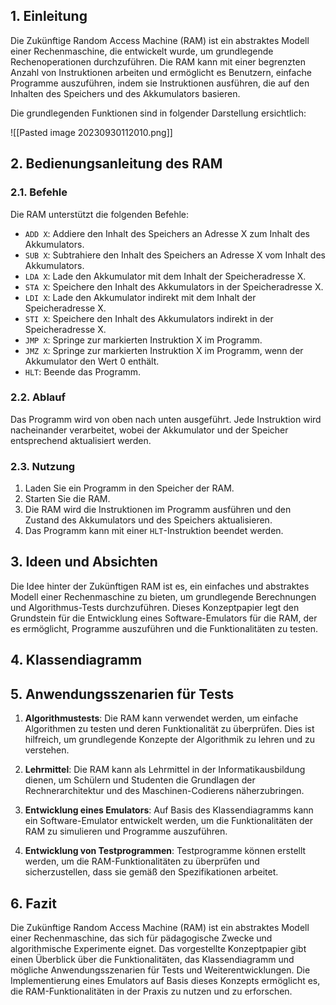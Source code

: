 ## 1. Einleitung

Die Zukünftige Random Access Machine (RAM) ist ein abstraktes Modell einer Rechenmaschine, die entwickelt wurde, um grundlegende Rechenoperationen durchzuführen. Die RAM kann mit einer begrenzten Anzahl von Instruktionen arbeiten und ermöglicht es Benutzern, einfache Programme auszuführen, indem sie Instruktionen ausführen, die auf den Inhalten des Speichers und des Akkumulators basieren.

Die grundlegenden Funktionen sind in folgender Darstellung ersichtlich:

![[Pasted image 20230930112010.png]]

## 2. Bedienungsanleitung des RAM

### 2.1. Befehle

Die RAM unterstützt die folgenden Befehle:

- `ADD X`: Addiere den Inhalt des Speichers an Adresse X zum Inhalt des Akkumulators.
- `SUB X`: Subtrahiere den Inhalt des Speichers an Adresse X vom Inhalt des Akkumulators.
- `LDA X`: Lade den Akkumulator mit dem Inhalt der Speicheradresse X.
- `STA X`: Speichere den Inhalt des Akkumulators in der Speicheradresse X.
- `LDI X`: Lade den Akkumulator indirekt mit dem Inhalt der Speicheradresse X.
- `STI X`: Speichere den Inhalt des Akkumulators indirekt in der Speicheradresse X.
- `JMP X`: Springe zur markierten Instruktion X im Programm.
- `JMZ X`: Springe zur markierten Instruktion X im Programm, wenn der Akkumulator den Wert 0 enthält.
- `HLT`: Beende das Programm.

### 2.2. Ablauf

Das Programm wird von oben nach unten ausgeführt. Jede Instruktion wird nacheinander verarbeitet, wobei der Akkumulator und der Speicher entsprechend aktualisiert werden.

### 2.3. Nutzung

1. Laden Sie ein Programm in den Speicher der RAM.
2. Starten Sie die RAM.
3. Die RAM wird die Instruktionen im Programm ausführen und den Zustand des Akkumulators und des Speichers aktualisieren.
4. Das Programm kann mit einer `HLT`-Instruktion beendet werden.

## 3. Ideen und Absichten

Die Idee hinter der Zukünftigen RAM ist es, ein einfaches und abstraktes Modell einer Rechenmaschine zu bieten, um grundlegende Berechnungen und Algorithmus-Tests durchzuführen. Dieses Konzeptpapier legt den Grundstein für die Entwicklung eines Software-Emulators für die RAM, der es ermöglicht, Programme auszuführen und die Funktionalitäten zu testen.

## 4. Klassendiagramm





## 5. Anwendungsszenarien für Tests

1. **Algorithmustests**: Die RAM kann verwendet werden, um einfache Algorithmen zu testen und deren Funktionalität zu überprüfen. Dies ist hilfreich, um grundlegende Konzepte der Algorithmik zu lehren und zu verstehen.

2. **Lehrmittel**: Die RAM kann als Lehrmittel in der Informatikausbildung dienen, um Schülern und Studenten die Grundlagen der Rechnerarchitektur und des Maschinen-Codierens näherzubringen.

3. **Entwicklung eines Emulators**: Auf Basis des Klassendiagramms kann ein Software-Emulator entwickelt werden, um die Funktionalitäten der RAM zu simulieren und Programme auszuführen.

4. **Entwicklung von Testprogrammen**: Testprogramme können erstellt werden, um die RAM-Funktionalitäten zu überprüfen und sicherzustellen, dass sie gemäß den Spezifikationen arbeitet.

## 6. Fazit

Die Zukünftige Random Access Machine (RAM) ist ein abstraktes Modell einer Rechenmaschine, das sich für pädagogische Zwecke und algorithmische Experimente eignet. Das vorgestellte Konzeptpapier gibt einen Überblick über die Funktionalitäten, das Klassendiagramm und mögliche Anwendungsszenarien für Tests und Weiterentwicklungen. Die Implementierung eines Emulators auf Basis dieses Konzepts ermöglicht es, die RAM-Funktionalitäten in der Praxis zu nutzen und zu erforschen.

